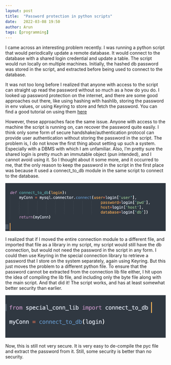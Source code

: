 ```yaml
---
layout: post
title:  "Password protection in python scripts"
date:   2022-03-08 19:50
author: Arun
tags: [programming]
---
```



I came across an interesting problem recently. I was running a python script that would periodically update a remote database. It would connect to the database with a shared login credential and update a table. The script would run locally on multiple machines. Initially, the hashed db password was stored in the script, and extracted before being used to connect to the database.

It was not too long before I realized that anyone with access to the script can straight up read the password without so much as a how do you do. I looked up password protection on the internet, and there are some good approaches out there, like using hashing with hashlib, storing the password in env values, or using Keyring to store and fetch the password. You can find a good tutorial on using them [here](https://martinheinz.dev/blog/59)

However, these approaches face the same issue. Anyone with access to the machine the script is running on, can recover the password quite easily. I think only some form of secure handshake/authentication protocol can provide user authentication without storing the password in the script. The problem is, I do not know the first thing about setting up such a system. Especially with a DBMS with which I am unfamiliar. Also, I’m pretty sure the shared login is pretty much an immutable object (pun intended), and I cannot avoid using it. So I thought about it some more, and it occurred to me, that the only reason to keep the password in the script in the first place was because it used a connect_to_db module in the same script to connect to the database. 

![](/assets/images/db_conn_mod.png)


I realized that if I moved the entire connection module to a different file, and imported that file as a library in my script, my script would still have the db connection, but would not need the password in the script in any form. I could then use Keyring in the special connection library to retrieve a password that I store on the system separately, again using Keyring. But this just moves the problem to a different python file. To ensure that the password cannot be extracted from the connection lib file either, I hit upon the idea of compiling the lib file, and including only the byte file along with the main script. And that did it! The script works, and has at least somewhat better security than earlier.

![](/assets/images/conn.png)


Now, this is still not very secure. It is very easy to de-compile the pyc file and extract the password from it. Still, some security is better than no security.

